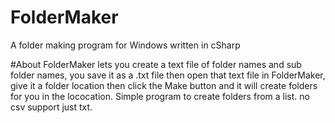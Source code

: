# FolderMaker
A folder making program for Windows written in cSharp

#About
FolderMaker lets you create a text file of folder names and sub folder names, you save it as a .txt file then open that text file in FolderMaker, give it a folder location then click the Make button and it will create folders for you in the lococation. Simple program to create folders from a list. no csv support just txt. 
